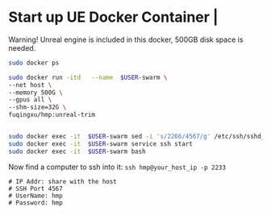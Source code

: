 # Start up UE Docker Container | 
Warning! Unreal engine is included in this docker, 500GB disk space is needed.


```sh
sudo docker ps
```

```sh
sudo docker run -itd   --name  $USER-swarm \
--net host \
--memory 500G \
--gpus all \
--shm-size=32G \
fuqingxu/hmp:unreal-trim


sudo docker exec -it  $USER-swarm sed -i 's/2266/4567/g' /etc/ssh/sshd_config
sudo docker exec -it  $USER-swarm service ssh start
sudo docker exec -it  $USER-swarm bash
```

Now find a computer to ssh into it: ```ssh hmp@your_host_ip -p 2233```
```
# IP Addr: share with the host
# SSH Port 4567
# UserName: hmp
# Password: hmp
```

